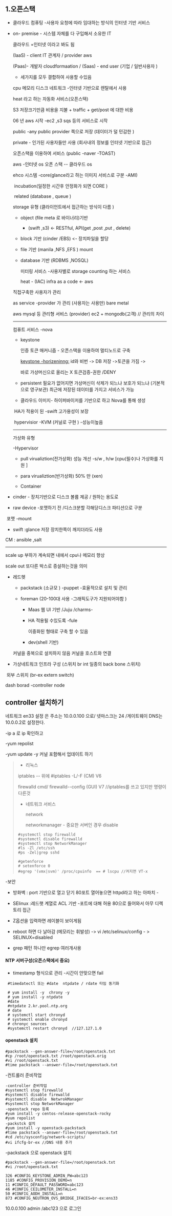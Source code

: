## 1.오픈스택

- 클라우드 컴퓨팅 -사용자 요청에 따라 임대하는 방식의 인터넷 기반 서비스

- on- premise  - 시스템 자체를 다 구입해서 소유한 IT 

  클라우드 =인터넷 이라고 봐도 됨 

  (IaaS) -  client  IT 관계자 / provider aws 

  (Paas)- 개발자  cloudformaation  / (Saas) - end user (기업 / 일반사용자 )

  - 세가지를 모두 결합하여 사용할 수있음

   cpu 메모리 디스크 네트워크 -인터넷 기반으로 렌탈에서 사용

   heat 라고 하는 자동화 서비스(오픈스택)

   S3 저장크기만큼 비용을 지불 + traffic + get/post 에 대한 비용 

   06 년 aws  시작 -ec2 ,s3 sqs 등의 서비스로 시작 

   public -any  public provider 쪽으로 저장 (데이터가 덜 민감한 )

   private - 인가된 사용자들만 사용  (회사내의 정보를 인터넷 기반으로 접근)

  오픈스택을 이용하여 서비스 (public -naver -TOAST) 

  aws -인터넷 os  오픈 스택 -- 클라우드 os 

  ehco 시스템 -core(glance라고 하는 이미지 서비스로 구분 -AMI) 

  ​						incubation(일정한  시간후 안정화가 되면 CORE ) 

  ​					    related (database , queue )

  storage 유형 (클라이언트에서 접근하는 방식이 다름 )

  - object (file meta 로 바이너리)기반 

    - (swift ,s3) <- RESTful, API(get ,post ,put , delete)

  - block 기반  (cinder /EBS) <- 장치파일을 할당 

  - file 기반 (manila ,NFS ,EFS ) mount 

  - database 기반  (RDBMS ,NOSQL)

    미터링 서비스 -사용자별로 storage counting 하는 서비스 

    heat - (IAC) infra as a code <- aws 

   직접구축한 사용자가 관리 

  as service -provider 가 관리 (사용자는 사용만) bare metal

  aws  mysql 등 관리형 서비스 (provider) ec2 + mongodb(고객) // 관리의 차이

  ---

  컴퓨트 서비스 -nova

  - keystone 

    인증 토큰 매커니즘 - 오픈스택을 이용하여 멀티노드로 구축 

    <u>keystone -horizeninng:</u> id와 비번 -> DB 저장 ->토큰을 가짐 ->

    바로 가상머신으로 올리는 X 토큰검증-권한 /DENY

  - persistent 필요가 없어지면 가상머신이 삭제가 되느냐 보호가 되느냐 (기본적으로 영구보관) 최근에 저장된 데이터를 가지고 서비스가 가능 

  - 클라우드 이미지- 하이퍼바이저를 기반으로 하고 Nova를 통해 생성

  ​         HA가 적용이 된 -swift 고가용성이 보장  

  ​         hypervisior -KVM (커널로 구현 ) -성능이높음   

  ---

  가상화 유형

  -Hypervisor

  -  pull virualiztion(전가상화)  성능 개선 -s/w  , h/w [cpu(필수)나 가상화를 지원 ]
  - para virualiztion(반가상화) 50% 만 (xen)

  - Container  

-  cinder - 장치기반으로 디스크 볼륨 제공 / 원하는 용도로

- raw device -포맷하기 전  /디스크분할 각해당디스크 파티션으로 구분 

​          포맷 -mount

- swift :glance 저장 장치한쪽이 깨지더라도 사용

CM : ansible ,salt 

---

scale up  부하가 계속되면 내에서 cpu나 메모리 향상

scale out  또다른 박스로 증설하는것을 의미 

- 레드헷 

  - packstack (소규모 ) -puppet -효율적으로 설치 및 관리

  - foreman  (20-100대 사용  -그래픽도구가 지원되어야함 ) 

    - Maas 웹 UI 기반 /Juju /charms-

    - HA 적용될 수있도록 -fule 

      이중화된 형태로 구축 할 수 있음 

    - dev(shell 기반)

  커널을 중복으로 설치하지 않음 커널을 호스트와 연결 

- 가상네트워크 인프라 구성 (스위치 br int 일종의 back bone 스위치) 

​                                                     외부 스위치  (br-ex  extern switch)

dash borad -controller node

## controller 설치하기

네트워크 en33 설정 은 주소는 10.0.0.100 으로/ 넷마스크는 24 /게이트웨이 DNS는 10.0.0.2로 설정한다. 

 -ip a 로 ip 확인하고 

-yum repolist 

-yum update -y 커널 포함해서 업데이트 하기



> - 리눅스
>
> iptables -- 위에 #iptables -L/-F  (CM) V6
>
> firewalld cmd/ firewalld--config  (GUI)  V7 //iptables를 쓰고 있지만 명령이 다른것
>
> - 네트워크 서비스
>
>   network 
>
>   networkmanager - 중요한 서버인 경우 disable 
>
> ```shell
> #systemctl stop firewalld
> #systemctl disable firewalld
> #systemctl stop NetworkManager
> #ls -Zl /etc/ssh  
> #ps -Zel|grep sshd
> 
> #getenforce
> # setenforce 0
> #egrep '(vmx|svm)' /proc/cpuinfo  == # lscpu //켜지면 VT-x
> ```

-보안

-   방화벽 : port 기반으로 열고 닫기 80포트 열어놓으면 httpd라고 하는 아파치  -
-  SElinux :레드햇 계열로 ACL 기반 -포트에 대해 허용 80으로 들어와서 아무 디렉토리 접근  

- Z옵션을 입력하면 레이블이 보이게됨
- reboot 하면 다 날아감 (메모리는 휘발성) -> vi /etc/selinux/config  - > SELINUX=disabled

- grep 패턴 하나만 egrep  여러개사용 

#### NTP 서버구성(오픈스택에서 중요)

- timestamp 형식으로 관리 -시간이 안맞으면 fail 

```shell
 #timedatectl 또는 #date  ntpdate / rdate 타임 동기화
 
 # yum install -y  chrony -y
 # yum install -y ntpdate
 #date
 #ntpdate 2.kr.pool.ntp.org
 # date
 # systemctl start chronyd 
 # systemctl enable chronyd 
 # chronyc sources
 #systemctl restart chronyd  //127.127.1.0
```

#### openstack 설치

```shell
#packstack --gen-answer-file=/root/openstack.txt
#cp /root/openstack.txt /root/openstack.orig
#vi /root/openstack.txt 
#time packstack --answer-file=/root/openstack.txt

```

-컨트롤러 준비작업 

```shell
-controller 준비작업
#systemctl stop firewalld
#systemctl disable firewalld
#systemctl disable 	NetwrokManager
#systemctl stop NetworkManager
-openstack repo 등록
#yum install -y centos-release-openstack-rocky
#yum repolist
-packstck 설치
#yum install -y openstack-packstack
#time packstack --answer-file=/root/openstack.txt
#cd /etc/sysconfig/network-scripts/
#vi ifcfg-br-ex //DNS 내용 추가
```

-packstack 으로 openstack 설치

```shell
#packstack --gen-answer-file=/root/openstack.txt
#vi /root/openstack.txt

```

```shell
326 #CONFIG_KEYSTONE_ADMIN_PW=abc123
1185 #CONFIG_PROVISION_DEMO=n
11 #CONFIG_DEFAULT_PASSWORD=abc123
46 #CONFIG_CEILOMETER_INSTALL=n
50 #CONFIG_AODH_INSTALL=n
873 #CONFIG_NEUTRON_OVS_BRIDGE_IFACES=br-ex:ens33
```

10.0.0.100 admin /abc123 으로 로그인























